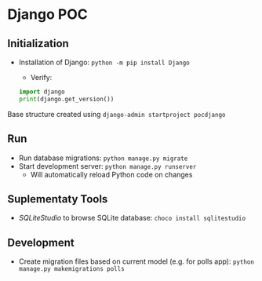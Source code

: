 # Django POC

## Initialization

* Installation of Django: `python -m pip install Django`
    * Verify: 
    
    ```Python
    import django
    print(django.get_version())
    ```

Base structure created using `django-admin startproject pocdjango` 

## Run

* Run database migrations: `python manage.py migrate`
* Start development server: `python manage.py runserver`
    * Will automatically reload Python code on changes

## Suplementaty Tools

* *SQLiteStudio* to browse SQLite database: `choco install sqlitestudio`

## Development

* Create migration files based on current model (e.g. for polls app): `python manage.py makemigrations polls`